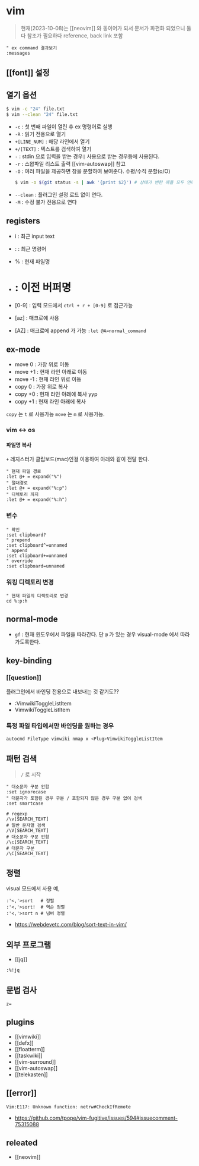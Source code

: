 # vim
> 현재(2023-10-08)는 [[neovim]] 와 동이어가 되서 문서가 파편화 되었으니 둘다 참조가 필요하다
> reference, back link 포함

```vim
" ex command 결과보기
:messages
```

## [[font]] 설정
## 열기 옵션
```sh
$ vim -c "24" file.txt
$ vim --clean "24" file.txt
```
- `-c` : 첫 번째 파일이 열린 후 ex 명령어로 실행
- `-R` : 읽기 전용으로 열기
- `+[LINE_NUM]` : 해당 라인에서 열기
- `+/[TEXT]` : 텍스트를 검색하여 열기
- `-` : stdin 으로 입력을 받는 경우`|` 사용으로 받는 경우등에 사용된다.
- `-r` : 스왑파일 리스트 출력 [[vim-autoswap]] 참고
- `-O` : 여러 파일을 제공하면 창을 분할하여 보여준다. 수평/수직 분할(o/O)
  ```sh
  $ vim -o $(git status -s | awk '{print $2}') # 상태가 변한 애들 모두 연다.
  ```
- `--clean` : 플러그인 설정 로드 없이 연다.
- `-M` : 수정 불가 전용으로 연다

## registers
- i : 최근 input text
- : : 최근 명령어
- % : 현재 파일명
- # : 이전 버퍼명

- [0-9] : 입력 모드에서 `ctrl + r + [0-9]` 로 접근가능
- [az] : 매크로에 사용
- [AZ] : 매크로에 append 가 가능 `:let @A=normal_command`

## ex-mode
- move 0 : 가장 위로 이동
- move +1 : 현재 라인 아래로 이동
- move -1 : 현재 라인 위로 이동
- copy 0 : 가장 위로 복사
- copy +0 : 현재 라인 아래에 복사 yyp
- copy +1 : 현재 라인 아래에 복사

`copy` 는 `t` 로 사용가능 `move` 는 `m` 로 사용가능.

### vim <-> os
#### 파일명 복사
`+` 레지스터가 클립보드(mac)인걸 이용하여 아래와 같이 전달 한다.
```vim
" 현재 파일 경로
:let @+ = expand("%")
" 절대경로
:let @+ = expand("%:p")
" 디렉토리 까지
:let @+ = expand("%:h")
```

### 변수
```vim
" 확인
:set clipboard?
" prepend
:set clipboard^=unnamed
" append
:set clipboard+=unnamed
" override
:set clipboard=unnamed
```

### 워킹 디렉토리 변경
```vim
" 현재 파일의 디렉토리로 변경
cd %:p:h
```

## normal-mode
- `gf` : 현재 윈도우에서 파일을 따라간다. 단 `@` 가 있는 경우 visual-mode 에서 따라가도록한다.

## key-binding
### <Plug> [[question]]
플러그인에서 바인딩 전용으로 내보내는 것 같기도??
- :VimwikiToggleListItem<CR>
- <Plug>VimwikiToggleListItem

### 특정 파일 타입에서만 바인딩을 원하는 경우
```sh
autocmd FileType vimwiki nmap x <Plug>VimwikiToggleListItem
```

## 패턴 검색
> `/` 로 시작

```vim
" 대소문자 구분 안함
:set ignorecase
" 대문자가 포함된 경우 구분 / 포함되지 않은 경우 구분 없이 검색
:set smartcase
```

```vim
# regexp
/\v[SEARCH_TEXT]
# 일반 문자열 검색
/\V[SEARCH_TEXT]
# 대소문자 구분 안함
/\c[SEARCH_TEXT]
# 대문자 구분
/\C[SEARCH_TEXT]
```

## 정렬
visual 모드에서 사용 예, 
```vim
:'<,'>sort   # 정렬
:'<,'>sort!  # 역순 정렬
:'<,'>sort n # 넘버 정렬
```

- https://webdevetc.com/blog/sort-text-in-vim/

## 외부 프로그램
- [[jq]]
```vim
:%!jq
```

## 문법 검사

```vim normal
z=
```

## plugins
- [[vimwiki]]
- [[defx]]
- [[floatterm]]
- [[taskwiki]]
- [[vim-surround]]
- [[vim-autoswap]]
- [[telekasten]]

## [[error]]
```vim
Vim:E117: Unknown function: netrw#CheckIfRemote
```
- https://github.com/tpope/vim-fugitive/issues/594#issuecomment-75315088


## releated
- [[neovim]]
